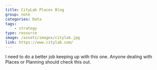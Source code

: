 ```yaml
---
title: CityLab Places Blog
group: note
categories: Data
tags:
    - strategy
type: resource
image: /assets/images/citylab.jpg
link: https://www.citylab.com/
---
```

I need to do a better job keeping up with this one.  Anyone dealing with Places or Planning should check this out.
